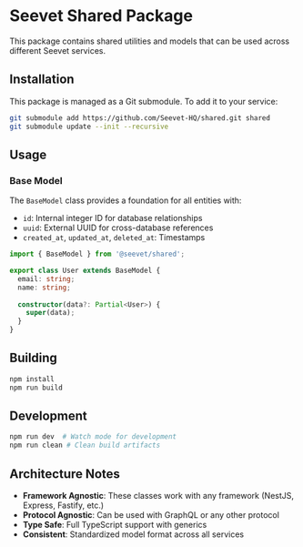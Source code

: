 # Seevet Shared Package

This package contains shared utilities and models that can be used across different Seevet services.

## Installation

This package is managed as a Git submodule. To add it to your service:

```bash
git submodule add https://github.com/Seevet-HQ/shared.git shared
git submodule update --init --recursive
```

## Usage

### Base Model

The `BaseModel` class provides a foundation for all entities with:
- `id`: Internal integer ID for database relationships
- `uuid`: External UUID for cross-database references
- `created_at`, `updated_at`, `deleted_at`: Timestamps

```typescript
import { BaseModel } from '@seevet/shared';

export class User extends BaseModel {
  email: string;
  name: string;
  
  constructor(data?: Partial<User>) {
    super(data);
  }
}
```

## Building

```bash
npm install
npm run build
```

## Development

```bash
npm run dev  # Watch mode for development
npm run clean # Clean build artifacts
```

## Architecture Notes

- **Framework Agnostic**: These classes work with any framework (NestJS, Express, Fastify, etc.)
- **Protocol Agnostic**: Can be used with GraphQL or any other protocol
- **Type Safe**: Full TypeScript support with generics
- **Consistent**: Standardized model format across all services
